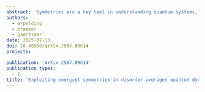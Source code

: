 ```yaml
---
abstract: 'Symmetries are a key tool in understanding quantum systems, and, among many other things, can be exploited to increase the efficiency of numerical simulations of quantum dynamics. Disordered systems usually feature reduced symmetries and additionally require averaging over many realizations, making their numerical study computationally demanding. However, when studying quantities linear in the time-evolved state, i.e. expectation values of observables, one can apply the averaging procedure to the time evolution operator, resulting in an effective dynamical map, which restores symmetry at the level of super operators. In this work, we develop schemes for efficiently constructing symmetric sectors of the disorder-averaged dynamical map using short-time and weak-disorder expansions. To benchmark the method, we apply it to an Ising model with random all-to-all interactions in the presence of a transverse field. After disorder averaging, this system becomes effectively permutation-invariant, and thus the size of the symmetric subspace scales polynomially in the number of spins allowing for the simulation of large system.'
authors:
  - erpelding
  - braemer
  - gaerttner
date: 2025-07-13
doi: 10.48550/arXiv.2507.09614
projects:

publication: 'ArXiv 2507.09614'
publication_types:
  - 2
title: 'Exploiting emergent symmetries in disorder-averaged quantum dynamics'
---
```

